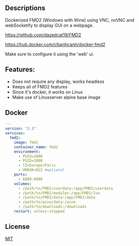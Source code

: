 ## Descriptions

Dockerized FMD2 (Windows with Wine) using VNC, noVNC and webSocketify to display GUI on a webpage.

https://github.com/dazedcat19/FMD2

https://hub.docker.com/r/banhcanh/docker-fmd2

Make sure to configure it using the 'web' ui.

## Features:
* Does not require any display, works headless
* Keeps all of FMD2 features
* Since it's docker, it works on Linux
* Make use of Linuxserver alpine base image

## Docker
```yaml
---
version: "2.1"
services:
  fmd2:
    image: fmd2
    container_name: fmd2
    environment:
      - PUID=1000
      - PGID=1000
      - TZ=Europe/Paris
      - UMASK=022 #optional
    ports:
      - 6080:6080
    volumes:
      - /path/to/FMD2/userdata:/app/FMD2/userdata
      - /path/to/FMD2/modules:/app/FMD2/lua
      - /path/to/FMD2/data:/app/FMD2/data
      - /path/to/wine/data:/wine
      - /path/to/downloads:/downloads
    restart: unless-stopped
```

## License
[MIT](https://choosealicense.com/licenses/mit/)
